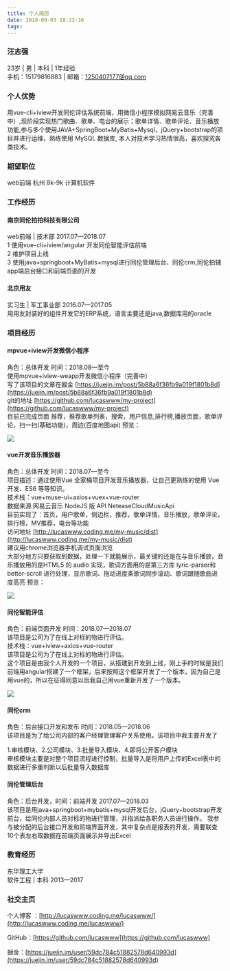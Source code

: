 ```yaml
---
title: 个人简历
date: 2018-09-03 18:23:16
tags:
---
```


### 汪志强
23岁 | 男 | 本科 | 1年经验  
手机：15179816883 | 邮箱：1250407177@qq.com

### 个人优势
用vue-cli+iview开发同伦评估系统前端，用微信小程序模拟网易云音乐（完善中）,现阶段实现热门歌曲、歌单、电台的展示；歌单详情、歌单评论、音乐播放功能,参与多个使用JAVA+SpringBoot+MyBatis+Mysql，jQuery+bootstrap的项目并进行运维，熟练使用 MySQL 数据库,
本人对技术学习热情很高，喜欢探究各类技术。

### 期望职位
web前端 杭州 8k-9k 计算机软件

### 工作经历
#### 南京同伦拍拍科技有限公司
web前端 | 技术部 2017.07—2018.07  
1 使用vue-cli+iview/angular 开发同伦智能评估前端  
2 维护项目上线  
3 使用java+springboot+MyBatis+mysql进行同伦管理后台、同伦crm,同伦拍辅app端后台接口和前端页面的开发  

#### 北京用友
实习生 | 军工事业部 2016.07—2017.05  
用用友封装好的组件开发它的ERP系统，语言主要还是java,数据库用的oracle

### 项目经历
#### mpvue+iview开发微信小程序
角色：总体开发    时间：2018.08—至今  
使用mpvue+iview-weapp开发微信小程序（完善中）  
写了该项目的文章在掘金 [https://juejin.im/post/5b88a6f36fb9a019f1801b8d](https://juejin.im/post/5b88a6f36fb9a019f1801b8d)  
git的地址 [https://github.com/lucaswww/my-project](https://github.com/lucaswww/my-project)  
目前已完成页面 推荐，推荐歌单列表，搜索，用户信息,排行榜,播放页面，歌单评论，扫一扫(基础功能)，周边(百度地图api)
预览：

![](https://user-gold-cdn.xitu.io/2018/9/3/1659f06524590b7f?w=250&h=450&f=gif&s=4675839)
#### vue开发音乐播放器
角色：总体开发    时间：2018.07—至今  
项目描述：通过使用Vue 全家桶项目开发音乐播放器，让自己更熟练的使用 Vue开发、ES6 等等知识。  
技术栈：vue+muse-ui+axios+vuex+vue-router  
数据来源:网易云音乐 NodeJS 版 API NeteaseCloudMusicApi  
目前实现了：首页，用户歌单，侧边栏，推荐，歌单详情，音乐播放，歌单评论，排行榜，MV推荐，电台等功能  
访问地址 [http://lucaswww.coding.me/my-music/dist](http://lucaswww.coding.me/my-music/dist)  
建议用chrome浏览器手机调试页面浏览  
大部分地方只要获取到数据，处理一下就能展示，最关键的还是在与音乐播放，音乐播放用的是HTML5 的 audio 实现，歌词方面用的是第三方库 lyric-parser和better-scroll 进行处理，显示歌词、拖动进度条歌词同步滚动、歌词跟随歌曲进度高亮
预览：

![](https://user-gold-cdn.xitu.io/2018/9/3/1659f07b013255c7?w=388&h=685&f=gif&s=4526778)

#### 同伦智能评估
角色：前端页面开发    时间：2018.07—2018.07  
该项目是公司为了在线上对标的物进行评估。  
技术栈：vue+iview+axios+vue-router  
该项目是公司为了在线上对标的物进行评估。  
这个项目是由我个人开发的一个项目，从搭建到开发到上线，刚上手的时候是我们前端用angular搭建了一个框架，后来按照这个框架开发了一个版本，因为自己是用vue的，所以在征得同意以后我自己用vue重新开发了一个版本。

![](https://user-gold-cdn.xitu.io/2018/9/3/1659f080c291b9cc?w=1134&h=954&f=png&s=52239)

#### 同伦crm
角色：后台接口开发和发布    时间：2018.05—2018.06  
该项目是为了给公司内部的客户经理管理客户关系使用。该项目中我主要开发了

1.审核模块、2.公司模块、3.批量导入模块、4.即将公开客户模块  
审核模块主要是对整个项目流程进行控制，批量导入是将用户上传的Excel表中的数据进行多重判断以后批量导入数据库

#### 同伦管理后台
角色：后台开发，时间：前端开发    2017.07—2018.03  
该项目是用java+springboot+mybatis+mysql开发后台，jQuery+bootstrap开发前台，给同伦内部人员对标的物进行管理，并指派给各职务人员进行操作。
我参与被分配的后台接口开发和前端界面开发，其中复杂点是报表的开发，需要联查10个表左右取数据在前端页面展示并导出Excel

### 教育经历
东华理工大学  
软件工程 | 本科 2013—2017

### 社交主页

个人博客 ：[http://lucaswww.coding.me/lucaswww/](http://lucaswww.coding.me/lucaswww/)

GitHub：[https://github.com/lucaswww](https://github.com/lucaswww)

掘金：[https://juejin.im/user/59dc784c51882578d640993d](https://juejin.im/user/59dc784c51882578d640993d)